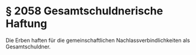# § 2058 Gesamtschuldnerische Haftung
Die Erben haften für die gemeinschaftlichen Nachlassverbindlichkeiten als Gesamtschuldner.